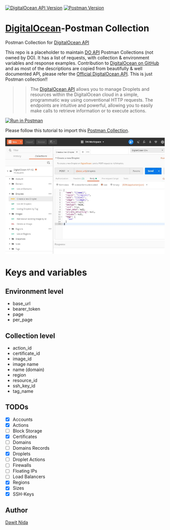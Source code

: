 [![DigitalOcean API Version](https://img.shields.io/badge/digitalocean-api--v2-green.svg)](https://developers.digitalocean.com/documentation/v2/)
[![Postman Version](https://img.shields.io/badge/postman-v6.2.5-green.svg)](https://www.getpostman.com/docs/v6/)

[DigitalOcean][do-api]-Postman Collection
========================================
Postman Collection for [DigitalOcean API][do-api]

This repo is a placeholder to maintain [DO API][do-api] Postman Collections (not owned by DO). It has a list of requests,
with collection & environment variables and response examples. Contribution to [DigitalOcean on GitHub][do-github] and as most of the descriptions are copied from
beautifully & well documented API, please refer the [Official DigitalOcean API][do-api]. This is just Postman collection!!

>> The [DigitalOcean API][do-api] allows you to manage Droplets and resources within the DigitalOcean cloud 
>> in a simple, programmatic way using conventional HTTP requests. The endpoints are intuitive and
>> powerful, allowing you to easily make calls to retrieve information or to execute actions.

[![Run in Postman](https://run.pstmn.io/button.svg)](https://documenter.getpostman.com/view/3854522/RWTfxgFR)

Please follow this tutorial to import this [Postman Collection][pm-collection].

![Postman](images/do-api-postman-collection.jpg)

# Keys and variables

## Environment level
- base_url
- bearer_token
- page
- per_page

## Collection level
- action_id
- certificate_id
- image_id
- image name
- name (domain)
- region
- resource_id
- ssh_key_id
- tag_name

## TODOs
- [x] Accounts
- [x] Actions
- [ ] Block Storage
- [x] Certificates
- [ ] Domains
- [ ] Domains Records
- [x] Droplets
- [ ] Droplet Actions
- [ ] Firewalls
- [ ] Floating IPs
- [ ] Load Balancers
- [x] Regions
- [x] Sizes
- [x] SSH-Keys

## Author
[Dawit Nida](https://github.com/dawitnida)

[do-github]: <https://github.com/digitalocean>
[do-api]: <https://developers.digitalocean.com>
[pm-collection]: <https://www.getpostman.com/docs/collections>
